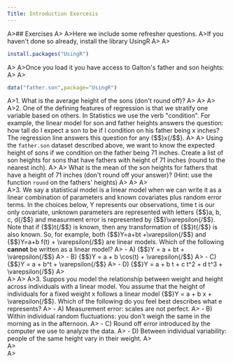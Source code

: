 ```yaml
---
Title: Introduction Exercesis
---
```



A>## Exercises
A>
A>Here we include some refresher questions. 
A>If you haven't done so already, install the library UsingR
A>
A>
```r
install.packages("UsingR")
```
A>
A>Once you load it you have access to Galton's father and son heights:
A>
A>
```r
data("father.son",package="UsingR")
```
A>1. What is the average height of the sons (don't round off)?
A>
A>
A>
A>2. One of the defining features of regression is that we stratify one variable based on others. In Statistics we use the verb "condition". For example, the linear model for son and father heights answers the question:  how tall do I expect a son to be if I condition on his father being x inches? The regression line answers this question for any {$$}x{/$$}.
A>
A>    Using the `father.son` dataset described above, we want to know the expected height of sons if we condition on the father being 71 inches. Create a list of son heights for sons that have fathers with height of 71 inches (round to the nearest inch).
A>
A>    What is the mean of the son heights for fathers that have a height of 71 inches (don't round off your answer)? (Hint: use the function `round` on the fathers' heights)
A>
A>
A>    
A>3. We say a statistical model is a linear model when we can write it as a linear combination of parameters and known covariates plus random error terms. In the choices below, Y represents our observations, time t is our only covariate, unknown parameters are represented with letters {$$}a, b, c, d{/$$} and measurment error is represented by {$$}\varepsilon{/$$}. Note that if {$$}t{/$$} is known, then any transformation of {$$}t{/$$} is also known. So, for example, both {$$}Y=a+bt +\varepsilon{/$$} and {$$}Y=a+b f(t) + \varepsilon{/$$} are linear models. Which of the following **cannot** be written as a linear model?
A>  - A) {$$}Y = a + bt + \varepsilon{/$$}
A>  - B) {$$}Y = a + b \cos(t) + \varepsilon{/$$}
A>  - C) {$$}Y = a + b^t + \varepsilon{/$$}
A>  - D) {$$}Y = a + b t + c t^2 + d t^3 + \varepsilon{/$$}
A>  
A>
A>
A>3. Suppos you model the relationship between weight and height across individuals with a linear model. You assume that the height of individuals for a fixed weight x follows a linear model {$$}Y = a + b x + \varepsilon{/$$}. Which of the following do you feel best describes what e represents?
A>  - A) Measurement error: scales are not perfect.
A>  - B) Within individual random fluctuations: you don't weigh the same in the morning as in the afternoon.
A>  - C) Round off error introduced by the computer we use to analyze the data.
A>  - D) Between individual variability: people of the same height vary in their weight.
A>  
A>  
A>
